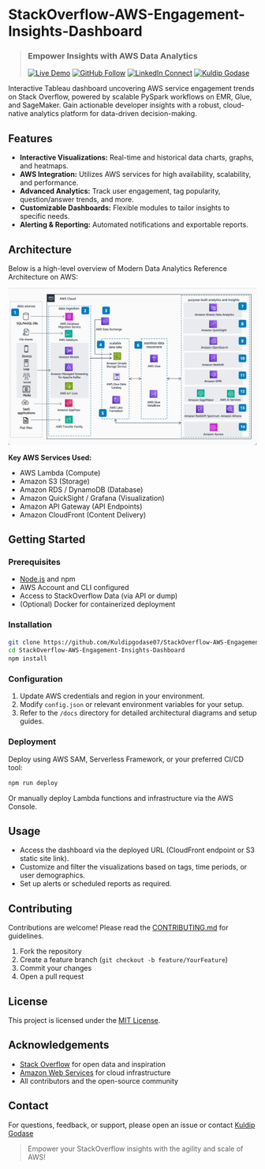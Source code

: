 # StackOverflow-AWS-Engagement-Insights-Dashboard

> ### Empower Insights with AWS Data Analytics
> [![Live Demo](https://img.shields.io/badge/Live-Demo-ff9800?style=flat-square&logo=Google%20Chrome&logoColor=white)](https://skill-swap-1564d.web.app/)
> [![GitHub Follow](https://img.shields.io/github/followers/Kuldipgodase07?label=Follow&style=social)](https://github.com/Kuldipgodase07)
> [![LinkedIn Connect](https://img.shields.io/badge/-Connect%20on%20LinkedIn-blue?style=flat-square&logo=Linkedin&logoColor=white)](https://www.linkedin.com/in/kuldip-godase-b2ba40297/)
> [![Kuldip Godase](https://img.shields.io/badge/-Kuldip%20Godase-4caf50?style=flat-square)](https://www.linkedin.com/in/kuldip-godase-b2ba40297/)
> 
Interactive Tableau dashboard uncovering AWS service engagement trends on Stack Overflow, powered by scalable PySpark workflows on EMR, Glue, and SageMaker. Gain actionable developer insights with a robust, cloud-native analytics platform for data-driven decision-making.


## Features

- **Interactive Visualizations:** Real-time and historical data charts, graphs, and heatmaps.
- **AWS Integration:** Utilizes AWS services for high availability, scalability, and performance.
- **Advanced Analytics:** Track user engagement, tag popularity, question/answer trends, and more.
- **Customizable Dashboards:** Flexible modules to tailor insights to specific needs.
- **Alerting & Reporting:** Automated notifications and exportable reports.


## Architecture

Below is a high-level overview of Modern Data Analytics Reference Architecture on AWS:

![AWS Architecture Diagram](https://github.com/Kuldipgodase07/StackOverflow-AWS-Engagement-Insights-Dashboard/blob/main/aws-stackoverflow-data-insights-main/.ipynb_checkpoints/AWS%20Data%20Analytics%20Architecture%20Diagram)
<!-- Replace the above URL with the actual location of your AWS architecture diagram -->

**Key AWS Services Used:**

- AWS Lambda (Compute)
- Amazon S3 (Storage)
- Amazon RDS / DynamoDB (Database)
- Amazon QuickSight / Grafana (Visualization)
- Amazon API Gateway (API Endpoints)
- Amazon CloudFront (Content Delivery)


## Getting Started

### Prerequisites

- [Node.js](https://nodejs.org/) and npm
- AWS Account and CLI configured
- Access to StackOverflow Data (via API or dump)
- (Optional) Docker for containerized deployment

### Installation

```sh
git clone https://github.com/Kuldipgodase07/StackOverflow-AWS-Engagement-Insights-Dashboard.git
cd StackOverflow-AWS-Engagement-Insights-Dashboard
npm install
```

### Configuration

1. Update AWS credentials and region in your environment.
2. Modify `config.json` or relevant environment variables for your setup.
3. Refer to the `/docs` directory for detailed architectural diagrams and setup guides.

### Deployment

Deploy using AWS SAM, Serverless Framework, or your preferred CI/CD tool:

```sh
npm run deploy
```
Or manually deploy Lambda functions and infrastructure via the AWS Console.


## Usage

- Access the dashboard via the deployed URL (CloudFront endpoint or S3 static site link).
- Customize and filter the visualizations based on tags, time periods, or user demographics.
- Set up alerts or scheduled reports as required.


## Contributing

Contributions are welcome! Please read the [CONTRIBUTING.md](CONTRIBUTING.md) for guidelines.

1. Fork the repository
2. Create a feature branch (`git checkout -b feature/YourFeature`)
3. Commit your changes
4. Open a pull request


## License

This project is licensed under the [MIT License](LICENSE).


## Acknowledgements

- [Stack Overflow](https://stackoverflow.com/) for open data and inspiration
- [Amazon Web Services](https://aws.amazon.com/) for cloud infrastructure
- All contributors and the open-source community


## Contact

For questions, feedback, or support, please open an issue or contact [Kuldip Godase](https://github.com/Kuldipgodase07)


> Empower your StackOverflow insights with the agility and scale of AWS!
